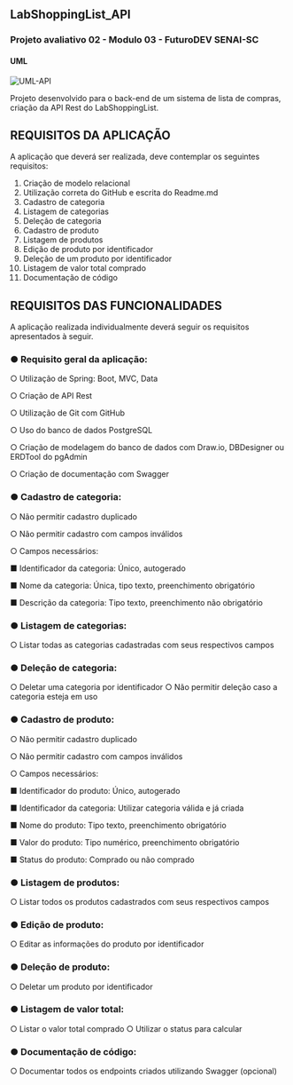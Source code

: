 ## LabShoppingList_API
### Projeto avaliativo 02 - Modulo 03 - FuturoDEV SENAI-SC
#### UML
![UML-API](https://user-images.githubusercontent.com/113311916/205519061-fc80dc8f-1d0e-404c-90f3-ed1347aa6cab.png)

Projeto desenvolvido para o  back-end de um sistema de lista de compras, criação da API Rest do LabShoppingList.

## REQUISITOS DA APLICAÇÃO
A aplicação que deverá ser realizada, deve contemplar os seguintes requisitos:
1. Criação de modelo relacional
2. Utilização correta do GitHub e escrita do Readme.md
3. Cadastro de categoria
4. Listagem de categorias
5. Deleção de categoria
6. Cadastro de produto
7. Listagem de produtos
8. Edição de produto por identificador
9. Deleção de um produto por identificador
10. Listagem de valor total comprado
11. Documentação de código

## REQUISITOS DAS FUNCIONALIDADES
A aplicação realizada individualmente deverá seguir os requisitos apresentados à seguir.
### ● Requisito geral da aplicação:
○ Utilização de Spring: Boot, MVC, Data

○ Criação de API Rest

○ Utilização de Git com GitHub

○ Uso do banco de dados PostgreSQL

○ Criação de modelagem do banco de dados com Draw.io, DBDesigner ou ERDTool do pgAdmin

○ Criação de documentação com Swagger

### ● Cadastro de categoria:
○ Não permitir cadastro duplicado

○ Não permitir cadastro com campos inválidos

○ Campos necessários:

■ Identificador da categoria: Único, autogerado

■ Nome da categoria: Única, tipo texto, preenchimento obrigatório

■ Descrição da categoria: Tipo texto, preenchimento não obrigatório

### ● Listagem de categorias:
○ Listar todas as categorias cadastradas com seus respectivos campos
### ● Deleção de categoria:
○ Deletar uma categoria por identificador
○ Não permitir deleção caso a categoria esteja em uso
### ● Cadastro de produto:
○ Não permitir cadastro duplicado

○ Não permitir cadastro com campos inválidos

○ Campos necessários:

■ Identificador do produto: Único, autogerado

■ Identificador da categoria: Utilizar categoria válida e já criada

■ Nome do produto: Tipo texto, preenchimento obrigatório

■ Valor do produto: Tipo numérico, preenchimento obrigatório

■ Status do produto: Comprado ou não comprado

### ● Listagem de produtos:
○ Listar todos os produtos cadastrados com seus respectivos campos
### ● Edição de produto:
○ Editar as informações do produto por identificador
### ● Deleção de produto:
○ Deletar um produto por identificador
### ● Listagem de valor total:
○ Listar o valor total comprado
○ Utilizar o status para calcular
### ● Documentação de código:
○ Documentar todos os endpoints criados utilizando Swagger (opcional)
